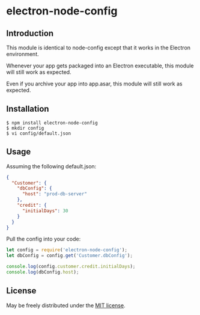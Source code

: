 electron-node-config
==========

Introduction
------------

This module is identical to node-config except that it works in the Electron environment.

Whenever your app gets packaged into an Electron executable, this module will still work as expected.

Even if you archive your app into app.asar, this module will still work as expected.

Installation
------------

```shell
$ npm install electron-node-config
$ mkdir config
$ vi config/default.json
```

Usage
-----

Assuming the following default.json:

```json
{
  "Customer": {
    "dbConfig": {
      "host": "prod-db-server"
    },
    "credit": {
      "initialDays": 30
    }
  }
}
```

Pull the config into your code:

```js
let config = require('electron-node-config');
let dbConfig = config.get('Customer.dbConfig');

console.log(config.customer.credit.initialDays);
console.log(dbConfig.host);
```


License
-------

May be freely distributed under the [MIT license](https://raw.githubusercontent.com/dw1284/electron-node-config/master/LICENSE).